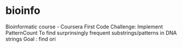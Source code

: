 # bioinfo
Bioinformatic course - Coursera
First Code Challenge: Implement PatternCount
    To find surprinsingly frequent substrings/patterns in DNA strings 
    Goal : find ori
